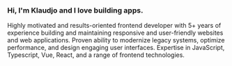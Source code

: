 ### Hi, I'm Klaudjo and I love building apps.
Highly motivated and results-oriented frontend developer with 5+ years of experience building and maintaining responsive and user-friendly websites and web applications. Proven ability to modernize legacy systems, optimize performance, and design engaging user interfaces. Expertise in JavaScript, Typescript, Vue, React, and a range of frontend technologies.
<!--
Jan
[01/01][02/01][03/01][04/01][05/01][06/01][07/01]
[08/01][09/01][10/01][11/01][12/01][13/01][14/01]
[15/01][16/01][17/01][18/01][19/01][20/01][21/01]
[22/01][23/01][24/01][25/01][26/01][27/01][28/01]
[29/01][30/01][31/01]

Feb
[xxxxx][02/02][03/02][04/02][05/02][06/02][07/02]
-->
